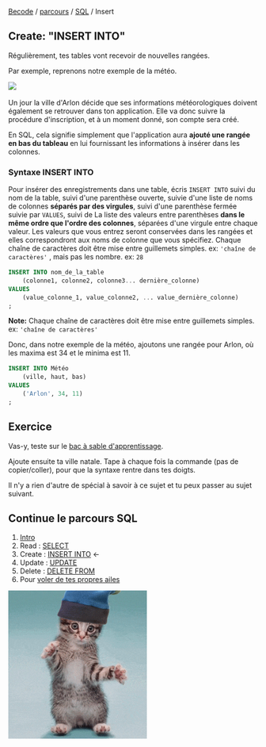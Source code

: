 [Becode](../../../) / [parcours](../../) / [SQL](../) / Insert

## Create: "INSERT INTO"

Régulièrement, tes tables vont recevoir de nouvelles rangées.   

Par exemple, reprenons notre exemple de la météo. 

![](https://www.dropbox.com/s/oagxviyi5aq7f2w/exemple-table.png?dl=1)

Un jour la ville d'Arlon décide que ses informations météorologiques doivent également se retrouver dans ton application. Elle va donc suivre la procédure d'inscription, et à un moment donné, son compte sera créé.

En SQL, cela signifie simplement que l'application aura **ajouté une rangée en bas du tableau** en lui fournissant les informations à insérer dans les colonnes.  

### Syntaxe INSERT INTO
Pour insérer des enregistrements dans une table, écris `INSERT INTO` suivi du nom de la table, suivi d'une parenthèse ouverte, suivie d'une liste de noms de colonnes **séparés par des virgules**, suivi d'une parenthèse fermée suivie par `VALUES`, suivi de La liste des valeurs entre parenthèses **dans le même ordre que l'ordre des colonnes**, séparées d'une virgule entre chaque valeur. Les valeurs que vous entrez seront conservées dans les rangées et elles correspondront aux noms de colonne que vous spécifiez. Chaque chaîne de caractères doit être mise entre guillemets simples. ex: `'chaîne de caractères'` , mais pas les nombre. ex: `28`

```sql
INSERT INTO nom_de_la_table
	(colonne1, colonne2, colonne3... dernière_colonne)
VALUES
	(value_colonne_1, value_colonne2, ... value_dernière_colonne)
;
```
**Note:** Chaque chaîne de caractères doit être mise entre guillemets simples. ex: `'chaîne de caractères'`  

Donc, dans notre exemple de la météo, ajoutons une rangée pour Arlon, où les maxima est 34 et le minima est 11.  

```sql
INSERT INTO Météo
    (ville, haut, bas)
VALUES
    ('Arlon', 34, 11)
;
```
## Exercice
Vas-y, teste sur le [bac à sable d'apprentissage](http://sqlfiddle.com/#!9/6ddfd/2). 

Ajoute ensuite ta ville natale. Tape à chaque fois la commande (pas de copier/coller), pour que la syntaxe rentre dans tes doigts.

Il n'y a rien d'autre de spécial à savoir à ce sujet et tu peux passer au sujet suivant. 


## Continue le parcours SQL
1. [Intro](./readme.md)     
1. Read : [SELECT](./1.select.md)  
1. Create : [INSERT INTO](./2.insert.md)    ←
1. Update : [UPDATE](./3.update.md)
1. Delete : [DELETE FROM](./4.delete.md)
2. Pour [voler de tes propres ailes](./5.moveon.md)

![](./assets/dancingcat2.gif)